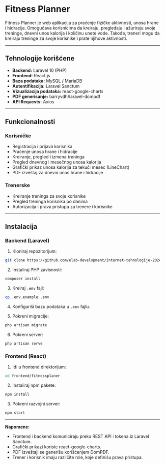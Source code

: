 # Fitness Planner

Fitness Planner je web aplikacija za praćenje fizičke aktivnosti, unosa hrane i hidracije. Omogućava korisnicima da kreiraju, pregledaju i ažuriraju svoje treninge, dnevni unos kalorija i količinu unete vode. Takođe, treneri mogu da kreiraju treninge za svoje korisnike i prate njihove aktivnosti.

---

## Tehnologije korišćene

- **Backend:** Laravel 10 (PHP)
- **Frontend:** React.js
- **Baza podataka:** MySQL / MariaDB
- **Autentifikacija:** Laravel Sanctum
- **Vizualizacija podataka:** react-google-charts
- **PDF generisanje:** barryvdh/laravel-dompdf
- **API Requests:** Axios

---

## Funkcionalnosti

### Korisničke
- Registracija i prijava korisnika
- Praćenje unosa hrane i hidracije
- Kreiranje, pregled i izmena treninga
- Pregled dnevnog i mesečnog unosa kalorija
- Grafički prikaz unosa kalorija za tekući mesec (LineChart)
- PDF izveštaj za dnevni unos hrane i hidracije

### Trenerske
- Kreiranje treninga za svoje korisnike
- Pregled treninga korisnika po danima
- Autorizacija i prava pristupa za trenere i korisnike

---

## Instalacija

### Backend (Laravel)

1. Kloniraj repozitorijum:

```bash
git clone https://github.com/elab-development/internet-tehnologije-2024-projekat-fitnessplaner_2021_0298
```

2. Instaliraj PHP zavisnosti:

```bash
composer install
```

3. Kreiraj `.env` fajl:

```bash
cp .env.example .env
```

4. Konfiguriši bazu podataka u `.env` fajlu.

5. Pokreni migracije:

```bash
php artisan migrate
```

6. Pokreni server:

```bash
php artisan serve
```

### Frontend (React)

1. Idi u frontend direktorijum:

```bash
cd frontend/fitnessplaner
```

2. Instaliraj npm pakete:

```bash
npm install
```

3. Pokreni razvojni server:

```bash
npm start
```

---

**Napomene:**

- Frontend i backend komuniciraju preko REST API i tokena iz Laravel Sanctum.  
- Grafički prikazi koriste react-google-charts.  
- PDF izveštaji se generišu korišćenjem DomPDF.  
- Trener i korisnik imaju različite role, koje definišu prava pristupa.